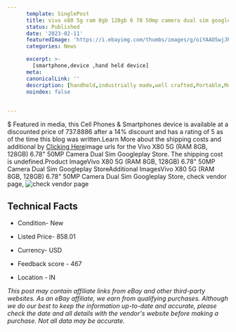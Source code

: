 ```yaml
---
      template: SinglePost
      title: vivo x80 5g ram 8gb 128gb 6 78 50mp camera dual sim googleplay store
      status: Published
      date: '2023-02-11'
      featuredImage: 'https://i.ebayimg.com/thumbs/images/g/oiYAAOSwjJRi~fsr/s-l225.jpg'
      categories: News

      excerpt: >-
        [smartphone,device ,hand held device]
      meta:
      canonicalLink: ''
      description: [handheld,industrially made,well crafted,Portable,Mobile,Compact,Convenient,Lightweight,Maneuverable,Man-portable,Miniature,Carriable,Hand-held,Light,Holdable,Transportable,Mobile device,Pocket-sized,On-the-go,Wireless,Cordless,Compact size,Convenient size, smartphone,device ,hand held device]
      noindex: false

        
---
```

$
    Featured in media, this Cell Phones & Smartphones device is available at a discounted price of 737.8886 after a 14% discount and has a rating of 5 as of the time this blog was written.Learn More about the shipping costs and additional by [Clicking Here](https://www.ebay.com/itm/314112103244?hash=item49228a534c%3Ag%3AoiYAAOSwjJRi%7Efsr&mkevt=1&mkcid=1&mkrid=711-53200-19255-0&campid=%253CePNCampaignId%253E&customid=%253CreferenceId%253E&toolid=10049)image urls for the Vivo X80 5G (RAM 8GB, 128GB) 6.78" 50MP Camera Dual Sim Googleplay Store. The shipping cost is undefined.Product ImageVivo X80 5G (RAM 8GB, 128GB) 6.78" 50MP Camera Dual Sim Googleplay StoreAdditional ImagesVivo X80 5G (RAM 8GB, 128GB) 6.78" 50MP Camera Dual Sim Googleplay Store, check vendor page, ![check vendor page](https://origin-galleryplus.ebayimg.com/ws/web/314112103244_2_0_1/225x225.jpg,https://origin-galleryplus.ebayimg.com/ws/web/314112103244_3_0_1/225x225.jpg,https://origin-galleryplus.ebayimg.com/ws/web/314112103244_4_0_1/225x225.jpg,https://origin-galleryplus.ebayimg.com/ws/web/314112103244_5_0_1/225x225.jpg,https://origin-galleryplus.ebayimg.com/ws/web/314112103244_6_0_1/225x225.jpg,https://origin-galleryplus.ebayimg.com/ws/web/314112103244_7_0_1/225x225.jpg,https://origin-galleryplus.ebayimg.com/ws/web/314112103244_8_0_1/225x225.jpg)
    
    

 ## Technical Facts 



     
      

 - Condition- New 


      

 - Listed Price- 858.01 


      

 - Currency- USD 


      

 - Feedback score - 467 


      

 - Location - IN 


      
      

 *_This post may contain affiliate links from eBay and other third-party websites. As an eBay affiliate, we earn from qualifying purchases. Although we do our best to keep the information up-to-date and accurate, please check the date and all details with the vendor's website before making a purchase. Not all data may be accurate._*



    
    
    
    
    